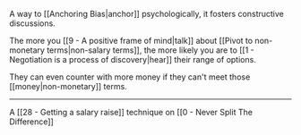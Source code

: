 A way to [[Anchoring Bias|anchor]] psychologically, it fosters constructive discussions.

The more you [[9 - A positive frame of mind|talk]] about [[Pivot to non-monetary terms|non-salary terms]], the more likely you are to [[1 - Negotiation is a process of discovery|hear]] their range of options.

They can even counter with more money if they can't meet those [[money|non-monetary]] terms.

---

A [[28 - Getting a salary raise]] technique on [[0 - Never Split The Difference]]
